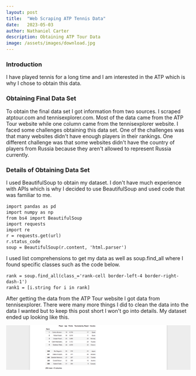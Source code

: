 ```yaml
---
layout: post
title:  "Web Scraping ATP Tennis Data"
date:   2023-05-03
author: Nathaniel Carter
description: Obtaining ATP Tour Data
image: /assets/images/download.jpg
---
```


### Introduction
I have played tennis for a long time and I am interested in the ATP which is why I chose to obtain this data. 

### Obtaining Final Data Set
To obtain the final data set I got information from two sources. I scraped atptour.com and tennisexplorer.com. Most of the data came from the ATP Tour website while one column came from the tennisexplorer website. I faced some challenges obtaining this data set. One of the challenges was that many websites didn't have enough players in their rankings. One different challenge was that some websites didn't have the country of players from Russia because they aren't allowed to represent Russia currently.

### Details of Obtaining Data Set
I used BeautifulSoup to obtain my dataset. I don't have much experience with APIs which is why I decided to use BeautifulSoup and used code that was familiar to me.
```
import pandas as pd
import numpy as np
from bs4 import BeautifulSoup
import requests
import re
r = requests.get(url)
r.status_code
soup = BeautifulSoup(r.content, 'html.parser')
```
I used list comprehensions to get my data as well as soup.find_all where I found specific classes such as the code below.
```
rank = soup.find_all(class_='rank-cell border-left-4 border-right-dash-1')
rank1 = [i.string for i in rank]
```
After getting the data from the ATP Tour website I got data from tennisexplorer. There were many more things I did to clean the data into the data I wanted but to keep this post short I won't go into details. My dataset ended up looking like this.

![Figure](https://raw.githubusercontent.com/nancarte/nancarte.github.io/master/posts/images/txs9vgxa.bmp)

